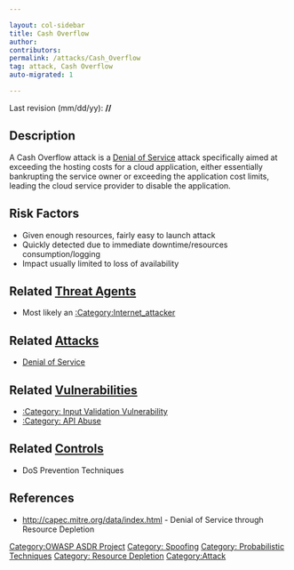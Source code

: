 ```yaml
---

layout: col-sidebar
title: Cash Overflow
author: 
contributors: 
permalink: /attacks/Cash_Overflow
tag: attack, Cash Overflow
auto-migrated: 1

---
```




Last revision (mm/dd/yy): **//**

## Description

A Cash Overflow attack is a [Denial of
Service](Denial_of_Service "wikilink") attack specifically aimed at
exceeding the hosting costs for a cloud application, either essentially
bankrupting the service owner or exceeding the application cost limits,
leading the cloud service provider to disable the application.

## Risk Factors

  - Given enough resources, fairly easy to launch attack
  - Quickly detected due to immediate downtime/resources
    consumption/logging
  - Impact usually limited to loss of availability

## Related [Threat Agents](Threat_Agents "wikilink")

  - Most likely an
    [:Category:Internet_attacker](:Category:Internet_attacker "wikilink")

## Related [Attacks](Attacks "wikilink")

  - [Denial of Service](Denial_of_Service "wikilink")

## Related [Vulnerabilities](Vulnerabilities "wikilink")

  - [:Category: Input Validation
    Vulnerability](:Category:_Input_Validation_Vulnerability "wikilink")
  - [:Category: API Abuse](:Category:_API_Abuse "wikilink")

## Related [Controls](Controls "wikilink")

  - DoS Prevention Techniques

## References

  - <http://capec.mitre.org/data/index.html> - Denial of Service through
    Resource Depletion

[Category:OWASP ASDR Project](Category:OWASP_ASDR_Project "wikilink")
[Category: Spoofing](Category:_Spoofing "wikilink") [Category:
Probabilistic Techniques](Category:_Probabilistic_Techniques "wikilink")
[Category: Resource Depletion](Category:_Resource_Depletion "wikilink")
[Category:Attack](Category:Attack "wikilink")